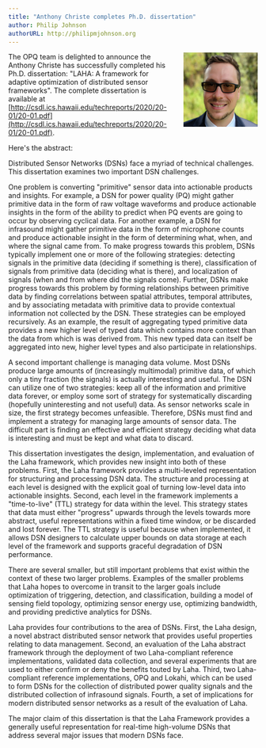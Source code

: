 ```yaml
---
title: "Anthony Christe completes Ph.D. dissertation"
author: Philip Johnson
authorURL: http://philipmjohnson.org
---
```

<div style="padding-bottom: 50px">
<img src="/docs/assets/people/christe.png" class="center-block img-responsive" style="margin-left: 15px; margin-bottom: 10px; float: right" width="150px">

The OPQ team is delighted to announce the Anthony Christe has successfully completed his Ph.D. dissertation: "LAHA: A framework for adaptive optimization of distributed sensor frameworks". The complete dissertation is available at [http://csdl.ics.hawaii.edu/techreports/2020/20-01/20-01.pdf](http://csdl.ics.hawaii.edu/techreports/2020/20-01/20-01.pdf).

Here's the abstract:

Distributed Sensor Networks (DSNs) face a myriad of technical challenges. This dissertation examines two important DSN challenges.

One problem is converting "primitive" sensor data into actionable products and insights. For example, a DSN for power quality (PQ) might gather primitive data in the form of raw voltage waveforms and produce actionable insights in the form of the ability to predict when PQ events are going to occur by observing cyclical data. For another example, a DSN for infrasound might gather primitive data in the form of microphone counts and produce actionable insight in the form of determining what, when, and where the signal came from. To make progress towards this problem, DSNs typically implement one or more of the following strategies: detecting signals in the primitive data (deciding if something is there), classification of signals from primitive data (deciding what is there), and localization of signals (when and from where did the signals come). Further, DSNs make progress towards this problem by forming relationships between primitive data by finding correlations between spatial attributes, temporal attributes, and by associating metadata with primitive data to provide contextual information not collected by the DSN. These strategies can be employed recursively. As an example, the result of aggregating typed primitive data provides a new higher level of typed data which contains more context than the data from which is was derived from. This new typed data can itself be aggregated into new, higher level types and also participate in relationships.

A second important challenge is managing data volume. Most DSNs produce large amounts of (increasingly multimodal) primitive data, of which only a tiny fraction (the signals) is actually interesting and useful. The DSN can utilize one of two strategies: keep all of the information and primitive data forever, or employ some sort of strategy for systematically discarding (hopefully uninteresting and not useful) data. As sensor networks scale in size, the first strategy becomes unfeasible. Therefore, DSNs must find and implement a strategy for managing large amounts of sensor data. The difficult part is finding an effective and efficient strategy deciding what data is interesting and must be kept and what data to discard.

This dissertation investigates the design, implementation, and evaluation of the Laha framework, which provides new insight into both of these problems. First, the Laha framework provides a multi-leveled representation for structuring and processing DSN data. The structure and processing at each level is designed with the explicit goal of turning low-level data into actionable insights. Second, each level in the framework implements a "time-to-live" (TTL) strategy for data within the level. This strategy states that data must either "progress" upwards through the levels towards more abstract, useful representations within a fixed time window, or be discarded and lost forever. The TTL strategy is useful because when implemented, it allows DSN designers to calculate upper bounds on data storage at each level of the framework and supports graceful degradation of DSN performance.

There are several smaller, but still important problems that exist within the context of these two larger problems. Examples of the smaller problems that Laha hopes to overcome in transit to the larger goals include optimization of triggering, detection, and classification, building a model of sensing field topology, optimizing sensor energy use, optimizing bandwidth, and providing predictive analytics for DSNs.

Laha provides four contributions to the area of DSNs. First, the Laha design, a novel abstract distributed sensor network that provides useful properties relating to data management. Second, an evaluation of the Laha abstract framework through the deployment of two Laha-compliant reference implementations, validated data collection, and several experiments that are used to either confirm or deny the benefits touted by Laha. Third, two Laha-compliant reference implementations, OPQ and Lokahi, which can be used to form DSNs for the collection of distributed power quality signals and the distributed collection of infrasound signals. Fourth, a set of implications for modern distributed sensor networks as a result of the evaluation of Laha.

The major claim of this dissertation is that the Laha Framework provides a generally useful representation for real-time high-volume DSNs that address several major issues that modern DSNs face.
</div>
